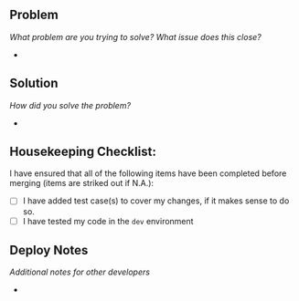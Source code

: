 ## Problem

_What problem are you trying to solve? What issue does this close?_

-

## Solution

_How did you solve the problem?_

-
## Housekeeping Checklist:

I have ensured that all of the following items have been completed before merging (items are striked out if N.A.):

* [ ] I have added test case(s) to cover my changes, if it makes sense to do so.
* [ ] I have tested my code in the `dev` environment

## Deploy Notes
_Additional notes for other developers_

-